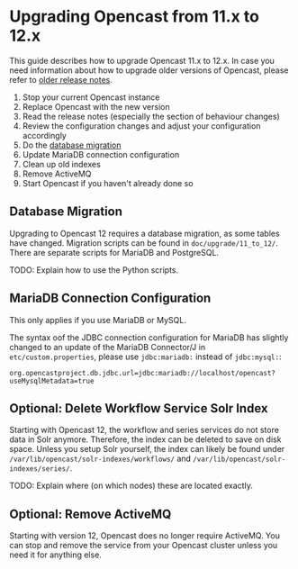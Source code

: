 Upgrading Opencast from 11.x to 12.x
====================================

This guide describes how to upgrade Opencast 11.x to 12.x.
In case you need information about how to upgrade older versions of Opencast,
please refer to [older release notes](https://docs.opencast.org).

1. Stop your current Opencast instance
2. Replace Opencast with the new version
3. Read the release notes (especially the section of behaviour changes)
4. Review the configuration changes and adjust your configuration accordingly
5. Do the [database migration](#database-migration)
6. Update MariaDB connection configuration
7. Clean up old indexes
8. Remove ActiveMQ
9. Start Opencast if you haven't already done so

Database Migration
------------------

Upgrading to Opencast 12 requires a database migration, as some tables have changed.
Migration scripts can be found in `doc/upgrade/11_to_12/`.
There are separate scripts for MariaDB and PostgreSQL.

<div class=warn>
TODO: Explain how to use the Python scripts.
</div>


MariaDB Connection Configuration
--------------------------------

This only applies if you use MariaDB or MySQL.

The syntax oof the JDBC connection configuration for MariaDB has slightly changed to an update of the MariaDB
Connector/J in `etc/custom.properties`, please use `jdbc:mariadb:` instead of `jdbc:mysql:`:

```properties
org.opencastproject.db.jdbc.url=jdbc:mariadb://localhost/opencast?useMysqlMetadata=true
```


Optional: Delete Workflow Service Solr Index
-----------------------

Starting with Opencast 12, the workflow and series services do not store data in Solr anymore.
Therefore, the index can be deleted to save on disk space.
Unless you setup Solr yourself, the index can likely be found under
`/var/lib/opencast/solr-indexes/workflows/` and
`/var/lib/opencast/solr-indexes/series/`.

<div class=warn>
TODO: Explain where (on which nodes) these are located exactly.
</div>


Optional: Remove ActiveMQ
-------------------------

Starting with version 12, Opencast does no longer require ActiveMQ.
You can stop and remove the service from your Opencast cluster unless you need it for anything else.
